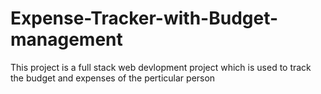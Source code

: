 # Expense-Tracker-with-Budget-management
This project is a full stack web devlopment project which is used to track the budget and expenses of the perticular person 
